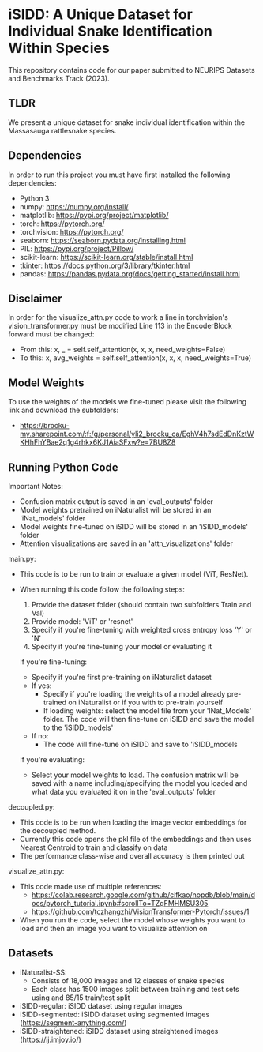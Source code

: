 # iSIDD: A Unique Dataset for Individual Snake Identification Within Species

This repository contains code for our paper submitted to NEURIPS Datasets and Benchmarks Track (2023). 

## TLDR
We present a unique dataset for snake individual identification within the Massasauga rattlesnake species.

## Dependencies 
In order to run this project you must have first installed the following dependencies: 
- Python 3
- numpy: https://numpy.org/install/
- matplotlib: https://pypi.org/project/matplotlib/
- torch: https://pytorch.org/
- torchvision: https://pytorch.org/
- seaborn: https://seaborn.pydata.org/installing.html
- PIL: https://pypi.org/project/Pillow/
- scikit-learn: https://scikit-learn.org/stable/install.html
- tkinter: https://docs.python.org/3/library/tkinter.html
- pandas: https://pandas.pydata.org/docs/getting_started/install.html

## Disclaimer
In order for the visualize_attn.py code to work a line in torchvision's vision_transformer.py must be modified
Line 113 in the EncoderBlock forward must be changed:
- From this: x, _ = self.self_attention(x, x, x, need_weights=False)
- To this: x, avg_weights = self.self_attention(x, x, x, need_weights=True)

## Model Weights
To use the weights of the models we fine-tuned please visit the following link and download the subfolders:
- https://brocku-my.sharepoint.com/:f:/g/personal/yli2_brocku_ca/EghV4h7sdEdDnKztWKHhFhYBae2q1g4rhkx6KJ1AiaSFxw?e=7BU8Z8

## Running Python Code
Important Notes:
- Confusion matrix output is saved in an 'eval_outputs' folder
- Model weights pretrained on iNaturalist will be stored in an 'iNat_models' folder
- Model weights fine-tuned on iSIDD will be stored in an 'iSIDD_models' folder
- Attention visualizations are saved in an 'attn_visualizations' folder 

main.py:
- This code is to be run to train or evaluate a given model (ViT, ResNet).
- When running this code follow the following steps:
  1. Provide the dataset folder (should contain two subfolders Train and Val)
  2. Provide model: 'ViT' or 'resnet'
  3. Specify if you're fine-tuning with weighted cross entropy loss 'Y' or 'N'
  4. Specify if you're fine-tuning your model or evaluating it
  
  If you're fine-tuning:
    - Specify if you're first pre-training on iNaturalist dataset
    - If yes:
      * Specify if you're loading the weights of a model already pre-trained on iNaturalist or if you with to pre-train yourself
      * If loading weights: select the model file from your 'INat_Models' folder. The code will then fine-tune on iSIDD and save the model to the 'iSIDD_models'
    - If no:
      * The code will fine-tune on iSIDD and save to 'iSIDD_models

  If you're evaluating:
    - Select your model weights to load. The confusion matrix will be saved with a name including/specifying the model you loaded and what data you evaluated it on in the 'eval_outputs' folder
  
decoupled.py:
- This code is to be run when loading the image vector embeddings for the decoupled method. 
- Currently this code opens the pkl file of the embeddings and then uses Nearest Centroid to train and classify on data
- The performance class-wise and overall accuracy is then printed out

visualize_attn.py:
- This code made use of multiple references:
  * https://colab.research.google.com/github/cifkao/nopdb/blob/main/docs/pytorch_tutorial.ipynb#scrollTo=TZgFMHMSU305
  * https://github.com/tczhangzhi/VisionTransformer-Pytorch/issues/1
- When you run the code, select the model whose weights you want to load and then an image you want to visualize attention on

## Datasets
- iNaturalist-SS: 
  * Consists of 18,000 images and 12 classes of snake species
  * Each class has 1500 images split between training and test sets using and 85/15 train/test split
- iSIDD-regular: iSIDD dataset using regular images
- iSIDD-segmented: iSIDD dataset using segmented images (https://segment-anything.com/)
- iSIDD-straightened: iSIDD dataset using straightened images (https://ij.imjoy.io/)
